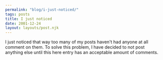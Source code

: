 ```yaml
---
permalink: "blog/i-just-noticed/"
tags: posts
title: I just noticed
date: 2001-12-24
layout: layouts/post.njk
---
```


I just noticed that way too many of my posts haven't had anyone at all comment on them. To solve this problem, I have decided to not post anything else until this here entry has an acceptable amount of comments.